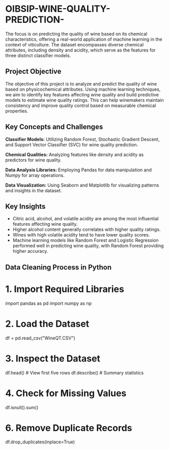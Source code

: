 # OIBSIP-WINE-QUALITY-PREDICTION-
The focus is on predicting the quality of wine based on its chemical characteristics, offering a real-world application of machine learning in the context of viticulture. The dataset encompasses diverse chemical attributes, including density and acidity, which serve as the features for three distinct classifier models.

## Project Objective

The objective of this project is to analyze and predict the quality of wine based on physicochemical attributes. Using machine learning techniques, we aim to identify key features affecting wine quality and build predictive models to estimate wine quality ratings. This can help winemakers maintain consistency and improve quality control based on measurable chemical properties.

## Key Concepts and Challenges

**Classifier Models:** Utilizing Random Forest, Stochastic Gradient Descent, and Support Vector Classifier (SVC) for wine quality prediction.

**Chemical Qualities:** Analyzing features like density and acidity as predictors for wine quality.

**Data Analysis Libraries:** Employing Pandas for data manipulation and Numpy for array operations.

**Data Visualization:** Using Seaborn and Matplotlib for visualizing patterns and insights in the dataset.

## Key Insights

- Citric acid, alcohol, and volatile acidity are among the most influential features affecting wine quality.
- Higher alcohol content generally correlates with higher quality ratings.
- Wines with high volatile acidity tend to have lower quality scores.
- Machine learning models like Random Forest and Logistic Regression performed well in predicting wine quality, with Random Forest providing higher accuracy.

## Data Cleaning Process in Python
# 1. Import Required Libraries
import pandas as pd
import numpy as np

# 2. Load the Dataset
df = pd.read_csv("WineQT.CSV")

# 3. Inspect the Dataset
df.head()             # View first five rows
df.describe()         # Summary statistics

# 4. Check for Missing Values
df.isnull().sum()

# 6. Remove Duplicate Records
df.drop_duplicates(inplace=True)


